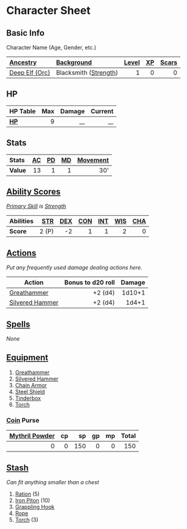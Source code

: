 # Character Sheet

## Basic Info

Character Name (Age, Gender, etc.)

| [Ancestry](../../Player%20Characters/Ancenstries/Ancestry.md)                                                     | [Background](../../Player%20Characters/Backgrounds/Background.md)                     | [Level](../../Player%20Characters/Progression/Level.md) | [XP](../../Player%20Characters/Progression/Experience%20Points.md) | [Scars](../../Player%20Characters/Progression/Scars.md) |
| :---------------------------------------------------------------------------------------------------------------- | :------------------------------------------------------------------------------------ | ---------------------------------------------------------------: | --------------------------------------------------------------------------: | ---------------------------------------------------------------: |
| [Deep Elf (Orc)](../../Player%20Characters/Ancenstries/The%20People%20of%20Mithrinia/Elves.md#Deep%20Elf%20(Orc)) | Blacksmith ([Strength](../../Player%20Characters/The%20Ability%20Scores/Strength.md)) |                                                                1 |                                                                           0 |                                                                0 |

## HP

| **HP Table**                                                             | Max | Damage | Current |
| :----------------------------------------------------------------------- | --: | -----: | ------: |
| **[HP](../../Player%20Characters/Derived%20Statistics/Hit%20Points.md)** |   9 |     __ |      __ |

## Stats

| Stats     | [AC](../../Player%20Characters/Derived%20Statistics/Armor%20Class.md) | [PD](../../Player%20Characters/Derived%20Statistics/Physical%20Defense.md) | [MD](../../Player%20Characters/Derived%20Statistics/Mental%20Defense.md) | [Movement](../../Game%20Procedures/Combat/Movement.md) |
| :-------- | --------------------------------------------------------------------: | -------------------------------------------------------------------------: | -----------------------------------------------------------------------: | -----------------------------------------------------: |
| **Value** |                                                                    13 |                                                                          1 |                                                                        1 |                                                    30' |

## [Ability Scores](../../Player%20Characters/The%20Ability%20Scores/Ability%20Scores.md)

*[Primary Skill](../../Player%20Characters/Backgrounds/Primary%20Skill.md) is [Strength](../../Player%20Characters/The%20Ability%20Scores/Strength.md)*

| Abilities | [STR](../../Player%20Characters/The%20Ability%20Scores/Strength.md) | [DEX](../../Player%20Characters/The%20Ability%20Scores/Dexterity.md) | [CON](../../Player%20Characters/The%20Ability%20Scores/Constitution.md) | [INT](../../Player%20Characters/The%20Ability%20Scores/Intelligence.md) | [WIS](../../Player%20Characters/The%20Ability%20Scores/Wisdom.md)<br> | [CHA](../../Player%20Characters/The%20Ability%20Scores/Charisma.md)<br> |
| :-------- | ------------------------------------------------------------------: | -------------------------------------------------------------------: | ----------------------------------------------------------------------: | ----------------------------------------------------------------------: | --------------------------------------------------------------------: | ----------------------------------------------------------------------: |
| **Score** |                                                               2 (P) |                                                                   -2 |                                                                       1 |                                                                       1 |                                                                     2 |                                                                       0 |

## [Actions](../../Game%20Procedures/Core%20Procedures/Action.md)

*Put any frequently used damage dealing actions here.*

| Action                                                                                         | Bonus to d20 roll | Damage |
| ---------------------------------------------------------------------------------------------- | ----------------: | -----: |
| [Greathammer](../../Items%20and%20Gear/Weapons/Melee%20Weapons/Large%20Simple%20Weapon.md)     |           +2 (d4) | 1d10+1 |
| [Silvered Hammer](../../Items%20and%20Gear/Weapons/Melee%20Weapons/Small%20Simple%20Weapon.md) |           +2 (d4) |  1d4+1 |

## [Spells](../../Magic/Spells.md)

*None*

## [Equipment](../../Player%20Characters/Inventory/Equipment.md)

1. [Greathammer](../../Items%20and%20Gear/Weapons/Melee%20Weapons/Large%20Simple%20Weapon.md)
2. [Silvered Hammer](../../Items%20and%20Gear/Weapons/Melee%20Weapons/Small%20Simple%20Weapon.md)
3. [Chain Armor](../../Items%20and%20Gear/Armor/Mundane%20Armor/Chain%20Armor.md)
4. [Steel Shield](../../Items%20and%20Gear/Armor/Mundane%20Armor/Mundane%20Shield.md)
5. [Tinderbox](../../Items%20and%20Gear/Gear/10%20Coins/Tinderbox.md)
6. [Torch](../../Items%20and%20Gear/Gear/1%20Coin/Torch.md)

### [Coin](../Economy/Coins.md) Purse

| [Mythril Powder](../../Magic/Spellcasting/Mythril.md) |  cp |  sp |  gp |  mp | Total |
| ----------------------------------------------------: | --: | --: | --: | --: | ----: |
|                                                     0 |   0 | 150 |   0 |   0 |   150 |

## [Stash](../../Player%20Characters/Inventory/Stash.md)

*Can fit anything smaller than a chest*

1. [Ration](../../Items%20and%20Gear/Gear/1%20Coin/Ration.md) (5)
2. [Iron Piton](../../Items%20and%20Gear/Gear/10%20Coins/Iron%20Piton.md) (10)
3. [Grappling Hook](../../Items%20and%20Gear/Gear/25%20Coins/Grappling%20Hook.md)
4. [Rope](../../Items%20and%20Gear/Gear/50%20Coins/Rope.md)
5. [Torch](../../Items%20and%20Gear/Gear/1%20Coin/Torch.md) (3)
